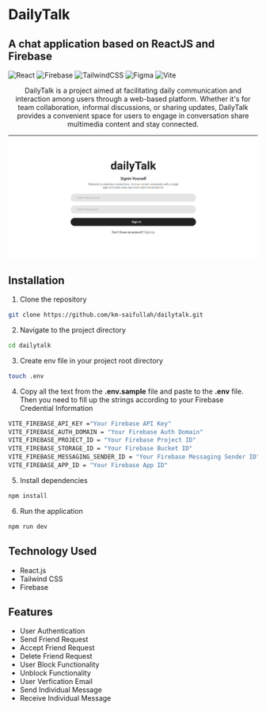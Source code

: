 # DailyTalk

## A chat application based on ReactJS and Firebase

![React](https://img.shields.io/badge/react-%2320232a.svg?style=for-the-badge&logo=react&logoColor=%2361DAFB)
![Firebase](https://img.shields.io/badge/firebase-%23039BE5.svg?style=for-the-badge&logo=firebase)
![TailwindCSS](https://img.shields.io/badge/tailwindcss-%2338B2AC.svg?style=for-the-badge&logo=tailwind-css&logoColor=white)
![Figma](https://img.shields.io/badge/figma-%23F24E1E.svg?style=for-the-badge&logo=figma&logoColor=white)
![Vite](https://img.shields.io/badge/vite-%23646CFF.svg?style=for-the-badge&logo=vite&logoColor=white)

<p style="text-align:center;">DailyTalk is a project aimed at facilitating daily communication and interaction among users through a web-based platform. Whether it's for team collaboration, informal discussions, or sharing updates, DailyTalk provides a convenient space for users to engage in conversation  share multimedia content and stay connected.</p>

![dailyTalk signin page](./src/assets/images/dailyTalk.png "dailyTalk")

## Installation

1. Clone the repository

```bash
git clone https://github.com/km-saifullah/dailytalk.git
```

2. Navigate to the project directory

```bash
cd dailytalk
```

3. Create env file in your project root directory

```bash
touch .env
```

4. Copy all the text from the <b>.env.sample</b> file and paste to the <b>.env</b> file. Then you need to fill up the strings according to your Firebase Credential Information

```bash
VITE_FIREBASE_API_KEY ="Your Firebase API Key"
VITE_FIREBASE_AUTH_DOMAIN = "Your Firebase Auth Domain"
VITE_FIREBASE_PROJECT_ID = "Your Firebase Project ID"
VITE_FIREBASE_STORAGE_ID = "Your Firebase Bucket ID"
VITE_FIREBASE_MESSAGING_SENDER_ID = "Your Firebase Messaging Sender ID"
VITE_FIREBASE_APP_ID = "Your Firebase App ID"
```

5. Install dependencies

```bash
npm install
```

6. Run the application

```bash
npm run dev
```

## Technology Used

- React.js
- Tailwind CSS
- Firebase

## Features

- User Authentication
- Send Friend Request
- Accept Friend Request
- Delete Friend Request
- User Block Functionality
- Unblock Functionality
- User Verfication Email
- Send Individual Message
- Receive Individual Message
